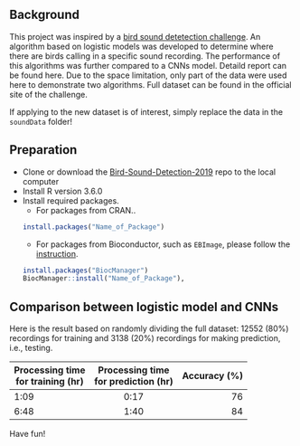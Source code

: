 ## Background 
This project was inspired by a [bird sound detetection challenge](http://machine-listening.eecs.qmul.ac.uk/bird-audio-detection-challenge/). An algorithm based on logistic models was developed to determine where there are birds calling in a specific sound recording. The performance of this algorithms was further compared to a CNNs model. Detaild report can be found here. Due to the space limitation, only part of the data were used here to demonstrate two algorithms. Full dataset can be found in the official site of the challenge. 

If applying to the new dataset is of interest, simply replace the data in the `soundData` folder! 

## Preparation
- Clone or download the [Bird-Sound-Detection-2019](https://github.com/SunnyTseng/Bird-Sound-Detection-2019) repo to the local computer
- Install R version 3.6.0
- Install required packages. 
  - For packages from CRAN.. 
  ```R
  install.packages("Name_of_Package")
  ```
  - For packages from Bioconductor, such as `EBImage`, please follow the [instruction](https://www.bioconductor.org/packages/release/bioc/html/EBImage.html). 
  ```R
  install.packages("BiocManager")
  BiocManager::install("Name_of_Package"), 
  ```

## Comparison between logistic model and CNNs
Here is the result based on randomly dividing the full dataset: 12552 (80%) recordings for training and 3138 (20%) recordings for making prediction, i.e., testing.

| Processing time <br> for training (hr)   | Processing time <br> for prediction (hr)   | Accuracy (%) |
| ------------- |:-------------:| -----:|
|    1:09     | 0:17 | 76 |
|    6:48     | 1:40 | 84 |

Have fun!
